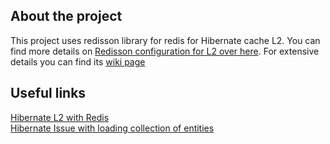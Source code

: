 ## About the project
This project uses redisson library for redis for Hibernate cache L2. You can find more details on [Redisson configuration for L2 over here](https://github.com/redisson/redisson/tree/master/redisson-hibernate). For extensive details you can find its [wiki page](https://github.com/redisson/redisson/wiki/Table-of-Content)

## Useful links

[Hibernate L2 with Redis](https://dzone.com/articles/caching-in-hibernate-with-redis)<br/>
[Hibernate Issue with loading collection of entities](https://stackoverflow.com/questions/36823272/how-to-force-spring-data-to-find-entities-for-findall-method-of-crudrepository-i)<br/>


    